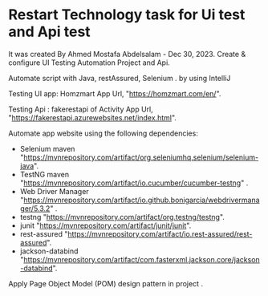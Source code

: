 # Restart Technology task for Ui test and Api test  

It was created By Ahmed Mostafa Abdelsalam - Dec 30, 2023. Create & configure UI Testing Automation Project and Api.

Automate script with Java, restAssured, Selenium . by using IntelliJ

Testing UI app: Homzmart App Url, "https://homzmart.com/en/".

Testing Api : fakerestapi of Activity App Url, "https://fakerestapi.azurewebsites.net/index.html".


Automate app website using the following dependencies:

- Selenium maven
"https://mvnrepository.com/artifact/org.seleniumhq.selenium/selenium-java".
-  TestNG maven
"https://mvnrepository.com/artifact/io.cucumber/cucumber-testng" .
- Web Driver Manager
"https://mvnrepository.com/artifact/io.github.bonigarcia/webdrivermanager/5.3.2" .
- testng
"https://mvnrepository.com/artifact/org.testng/testng".
- junit
  "https://mvnrepository.com/artifact/junit/junit".
- rest-assured
  "https://mvnrepository.com/artifact/io.rest-assured/rest-assured".
- jackson-databind
  "https://mvnrepository.com/artifact/com.fasterxml.jackson.core/jackson-databind".

Apply Page Object Model (POM) design pattern in project .
